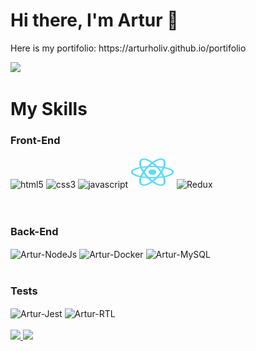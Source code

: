 <h1>Hi there, I'm Artur 👋</h1>

<p> Here is my portifolio: https://arturholiv.github.io/portifolio </p>

 <a href="https://www.linkedin.com/in/arturholiv/" target="_blank"><img src="https://img.shields.io/badge/-LinkedIn-%230077B5?style=for-the-badge&logo=linkedin&logoColor=white" target="_blank"></a> 

<h1>My Skills</h1> 
<div align="left" > 
 <h3>Front-End</h3>
 <img alt="html5" height="50" width="70" src="https://cdn.jsdelivr.net/gh/devicons/devicon/icons/html5/html5-plain-wordmark.svg" style="max-width:100%;">
 <img alt="css3" height="50" width="70" src="https://cdn.jsdelivr.net/gh/devicons/devicon/icons/css3/css3-plain-wordmark.svg" style="max-width:100%;">
 <img alt="javascript" height="50" width="70" src="https://cdn.jsdelivr.net/gh/devicons/devicon/icons/javascript/javascript-plain.svg" style="maxwidth:100%;">
 <img alt="react" height="50" width="70" src="https://raw.githubusercontent.com/devicons/devicon/master/icons/react/react-original.svg">
 <img alt="Redux" height="50" width="70"src="https://cdn.jsdelivr.net/gh/devicons/devicon/icons/redux/redux-original.svg" />
</div><br />

<div style="display: inline_block"><br>
    <h3>Back-End</h3>
    <img align="center" alt="Artur-NodeJs" height="50" width="70" src="https://cdn.jsdelivr.net/gh/devicons/devicon/icons/nodejs/nodejs-original.svg" />
    <img align="center" alt="Artur-Docker" height="50" width="70" src="https://cdn.jsdelivr.net/gh/devicons/devicon/icons/docker/docker-original-wordmark.svg" />
    <img align="center" alt="Artur-MySQL"height="50" width="70" src="https://cdn.jsdelivr.net/gh/devicons/devicon/icons/mysql/mysql-original-wordmark.svg" />
  </div>
  
   <div style="display: inline_block"><br>
    <h3>Tests</h3>
  <img align="center" alt="Artur-Jest" height="50" width="70" src="https://cdn.jsdelivr.net/gh/devicons/devicon/icons/jest/jest-plain.svg" />
  <img align="center" alt="Artur-RTL" height="50" width="70" src="https://testing-library.com/img/octopus-128x128.png" />
  </div>

 <div><br>
  <a href="https://github.com/arturholiv">
  <img height="152em" src="https://github-readme-stats.vercel.app/api?username=arturholiv&show_icons=true&hide_border=true&count_private=true&theme=tokyonight"/>
  <img height="152em" src="https://github-readme-stats.vercel.app/api/top-langs/?username=arturholiv&langs_count=10&count_private=true&hide_border=true&theme=tokyonight&layout=compact"/>
<div>
<br />

